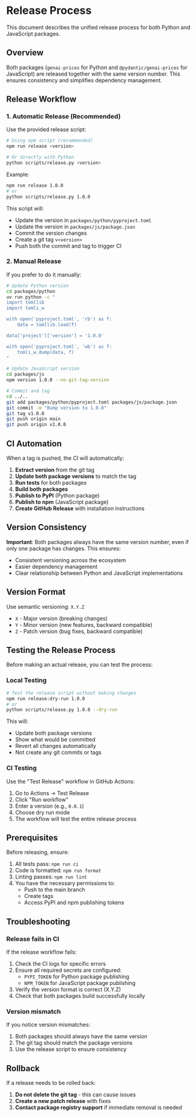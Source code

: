 # Release Process

This document describes the unified release process for both Python and JavaScript packages.

## Overview

Both packages (`genai-prices` for Python and `@pydantic/genai-prices` for JavaScript) are released together with the same version number. This ensures consistency and simplifies dependency management.

## Release Workflow

### 1. Automatic Release (Recommended)

Use the provided release script:

```bash
# Using npm script (recommended)
npm run release <version>

# Or directly with Python
python scripts/release.py <version>
```

Example:

```bash
npm run release 1.0.0
# or
python scripts/release.py 1.0.0
```

This script will:

- Update the version in `packages/python/pyproject.toml`
- Update the version in `packages/js/package.json`
- Commit the version changes
- Create a git tag `v<version>`
- Push both the commit and tag to trigger CI

### 2. Manual Release

If you prefer to do it manually:

```bash
# Update Python version
cd packages/python
uv run python -c "
import tomllib
import tomli_w

with open('pyproject.toml', 'rb') as f:
    data = tomllib.load(f)

data['project']['version'] = '1.0.0'

with open('pyproject.toml', 'wb') as f:
    tomli_w.dump(data, f)
"

# Update JavaScript version
cd packages/js
npm version 1.0.0 --no-git-tag-version

# Commit and tag
cd ../..
git add packages/python/pyproject.toml packages/js/package.json
git commit -m "Bump version to 1.0.0"
git tag v1.0.0
git push origin main
git push origin v1.0.0
```

## CI Automation

When a tag is pushed, the CI will automatically:

1. **Extract version** from the git tag
2. **Update both package versions** to match the tag
3. **Run tests** for both packages
4. **Build both packages**
5. **Publish to PyPI** (Python package)
6. **Publish to npm** (JavaScript package)
7. **Create GitHub Release** with installation instructions

## Version Consistency

**Important**: Both packages always have the same version number, even if only one package has changes. This ensures:

- Consistent versioning across the ecosystem
- Easier dependency management
- Clear relationship between Python and JavaScript implementations

## Version Format

Use semantic versioning: `X.Y.Z`

- `X` - Major version (breaking changes)
- `Y` - Minor version (new features, backward compatible)
- `Z` - Patch version (bug fixes, backward compatible)

## Testing the Release Process

Before making an actual release, you can test the process:

### Local Testing

```bash
# Test the release script without making changes
npm run release:dry-run 1.0.0
# or
python scripts/release.py 1.0.0 --dry-run
```

This will:

- Update both package versions
- Show what would be committed
- Revert all changes automatically
- Not create any git commits or tags

### CI Testing

Use the "Test Release" workflow in GitHub Actions:

1. Go to Actions → Test Release
2. Click "Run workflow"
3. Enter a version (e.g., `0.0.1`)
4. Choose dry run mode
5. The workflow will test the entire release process

## Prerequisites

Before releasing, ensure:

1. All tests pass: `npm run ci`
2. Code is formatted: `npm run format`
3. Linting passes: `npm run lint`
4. You have the necessary permissions to:
   - Push to the main branch
   - Create tags
   - Access PyPI and npm publishing tokens

## Troubleshooting

### Release fails in CI

If the release workflow fails:

1. Check the CI logs for specific errors
2. Ensure all required secrets are configured:
   - `PYPI_TOKEN` for Python package publishing
   - `NPM_TOKEN` for JavaScript package publishing
3. Verify the version format is correct (X.Y.Z)
4. Check that both packages build successfully locally

### Version mismatch

If you notice version mismatches:

1. Both packages should always have the same version
2. The git tag should match the package versions
3. Use the release script to ensure consistency

## Rollback

If a release needs to be rolled back:

1. **Do not delete the git tag** - this can cause issues
2. **Create a new patch release** with fixes
3. **Contact package registry support** if immediate removal is needed
